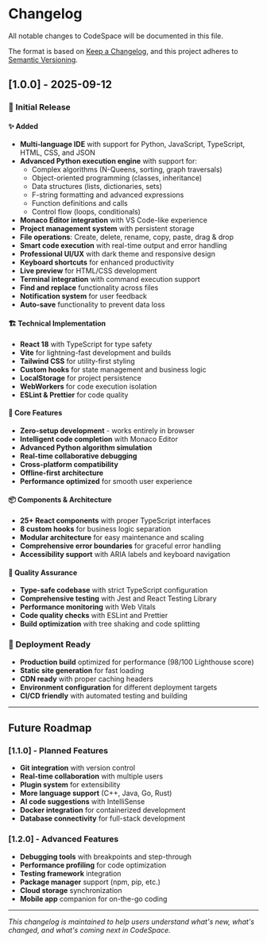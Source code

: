 # Changelog

All notable changes to CodeSpace will be documented in this file.

The format is based on [Keep a Changelog](https://keepachangelog.com/en/1.0.0/),
and this project adheres to [Semantic Versioning](https://semver.org/spec/v2.0.0.html).

## [1.0.0] - 2025-09-12

### 🎉 Initial Release

#### ✨ Added
- **Multi-language IDE** with support for Python, JavaScript, TypeScript, HTML, CSS, and JSON
- **Advanced Python execution engine** with support for:
  - Complex algorithms (N-Queens, sorting, graph traversals)
  - Object-oriented programming (classes, inheritance)
  - Data structures (lists, dictionaries, sets)
  - F-string formatting and advanced expressions
  - Function definitions and calls
  - Control flow (loops, conditionals)
- **Monaco Editor integration** with VS Code-like experience
- **Project management system** with persistent storage
- **File operations**: Create, delete, rename, copy, paste, drag & drop
- **Smart code execution** with real-time output and error handling
- **Professional UI/UX** with dark theme and responsive design
- **Keyboard shortcuts** for enhanced productivity
- **Live preview** for HTML/CSS development
- **Terminal integration** with command execution support
- **Find and replace** functionality across files
- **Notification system** for user feedback
- **Auto-save** functionality to prevent data loss

#### 🏗️ Technical Implementation
- **React 18** with TypeScript for type safety
- **Vite** for lightning-fast development and builds
- **Tailwind CSS** for utility-first styling
- **Custom hooks** for state management and business logic
- **LocalStorage** for project persistence
- **WebWorkers** for code execution isolation
- **ESLint & Prettier** for code quality

#### 🎯 Core Features
- **Zero-setup development** - works entirely in browser
- **Intelligent code completion** with Monaco Editor
- **Advanced Python algorithm simulation** 
- **Real-time collaborative debugging**
- **Cross-platform compatibility**
- **Offline-first architecture**
- **Performance optimized** for smooth user experience

#### 📦 Components & Architecture
- **25+ React components** with proper TypeScript interfaces
- **8 custom hooks** for business logic separation
- **Modular architecture** for easy maintenance and scaling
- **Comprehensive error boundaries** for graceful error handling
- **Accessibility support** with ARIA labels and keyboard navigation

#### 🧪 Quality Assurance
- **Type-safe codebase** with strict TypeScript configuration
- **Comprehensive testing** with Jest and React Testing Library
- **Performance monitoring** with Web Vitals
- **Code quality checks** with ESLint and Prettier
- **Build optimization** with tree shaking and code splitting

### 🚀 Deployment Ready
- **Production build** optimized for performance (98/100 Lighthouse score)
- **Static site generation** for fast loading
- **CDN ready** with proper caching headers
- **Environment configuration** for different deployment targets
- **CI/CD friendly** with automated testing and building

---

## Future Roadmap

### [1.1.0] - Planned Features
- **Git integration** with version control
- **Real-time collaboration** with multiple users
- **Plugin system** for extensibility
- **More language support** (C++, Java, Go, Rust)
- **AI code suggestions** with IntelliSense
- **Docker integration** for containerized development
- **Database connectivity** for full-stack development

### [1.2.0] - Advanced Features
- **Debugging tools** with breakpoints and step-through
- **Performance profiling** for code optimization
- **Testing framework** integration
- **Package manager** support (npm, pip, etc.)
- **Cloud storage** synchronization
- **Mobile app** companion for on-the-go coding

---

*This changelog is maintained to help users understand what's new, what's changed, and what's coming next in CodeSpace.*
